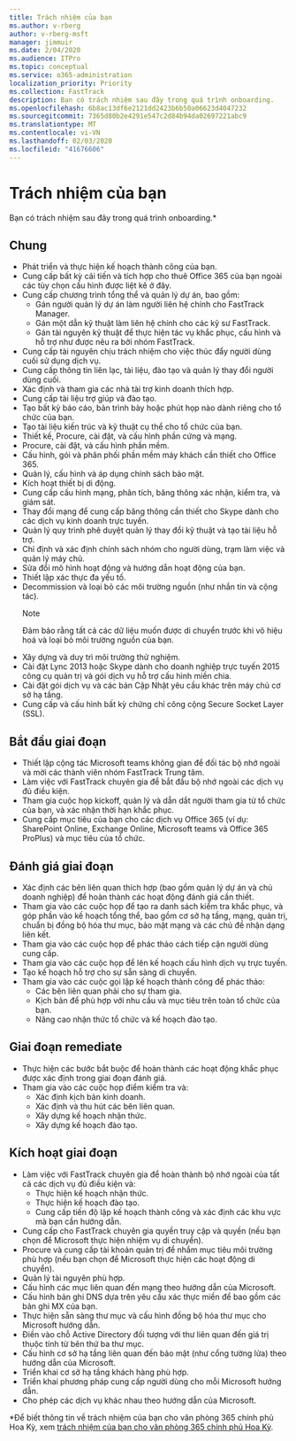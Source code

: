 ```yaml
---
title: Trách nhiệm của bạn
ms.author: v-rberg
author: v-rberg-msft
manager: jimmuir
ms.date: 2/04/2020
ms.audience: ITPro
ms.topic: conceptual
ms.service: o365-administration
localization_priority: Priority
ms.collection: FastTrack
description: Bạn có trách nhiệm sau đây trong quá trình onboarding.
ms.openlocfilehash: 6b8ac13df6e2121dd2423b6b50a06623d4047232
ms.sourcegitcommit: 7365d80b2e4291e547c2d84b94da02697221abc9
ms.translationtype: MT
ms.contentlocale: vi-VN
ms.lasthandoff: 02/03/2020
ms.locfileid: "41676606"
---
```

# <a name="your-responsibilities"></a>Trách nhiệm của bạn

Bạn có trách nhiệm sau đây trong quá trình onboarding.\*
  
## <a name="general"></a>Chung

- Phát triển và thực hiện kế hoạch thành công của bạn.
- Cung cấp bất kỳ cải tiến và tích hợp cho thuê Office 365 của bạn ngoài các tùy chọn cấu hình được liệt kê ở đây.  
- Cung cấp chương trình tổng thể và quản lý dự án, bao gồm: 
  - Gán người quản lý dự án làm người liên hệ chính cho FastTrack Manager.
  - Gán một dẫn kỹ thuật làm liên hệ chính cho các kỹ sư FastTrack.
  - Gán tài nguyên kỹ thuật để thực hiện tác vụ khắc phục, cấu hình và hỗ trợ như được nêu ra bởi nhóm FastTrack. 
- Cung cấp tài nguyên chịu trách nhiệm cho việc thúc đẩy người dùng cuối sử dụng dịch vụ. 
- Cung cấp thông tin liên lạc, tài liệu, đào tạo và quản lý thay đổi người dùng cuối.
- Xác định và tham gia các nhà tài trợ kinh doanh thích hợp.  
- Cung cấp tài liệu trợ giúp và đào tạo.  
- Tạo bất kỳ báo cáo, bản trình bày hoặc phút họp nào dành riêng cho tổ chức của bạn. 
- Tạo tài liệu kiến trúc và kỹ thuật cụ thể cho tổ chức của bạn.   
- Thiết kế, Procure, cài đặt, và cấu hình phần cứng và mạng.   
- Procure, cài đặt, và cấu hình phần mềm.  
- Cấu hình, gói và phân phối phần mềm máy khách cần thiết cho Office 365.  
- Quản lý, cấu hình và áp dụng chính sách bảo mật.
- Kích hoạt thiết bị di động.
- Cung cấp cấu hình mạng, phân tích, băng thông xác nhận, kiểm tra, và giám sát. 
- Thay đổi mạng để cung cấp băng thông cần thiết cho Skype dành cho các dịch vụ kinh doanh trực tuyến. 
- Quản lý quy trình phê duyệt quản lý thay đổi kỹ thuật và tạo tài liệu hỗ trợ.  
- Chỉ định và xác định chính sách nhóm cho người dùng, trạm làm việc và quản lý máy chủ. 
- Sửa đổi mô hình hoạt động và hướng dẫn hoạt động của bạn. 
- Thiết lập xác thực đa yếu tố.  
- Decommission và loại bỏ các môi trường nguồn (như nhắn tin và cộng tác). 
    > [!NOTE]
    > Đảm bảo rằng tất cả các dữ liệu muốn được di chuyển trước khi vô hiệu hoá và loại bỏ môi trường nguồn của bạn. 
- Xây dựng và duy trì môi trường thử nghiệm.  
- Cài đặt Lync 2013 hoặc Skype dành cho doanh nghiệp trực tuyến 2015 công cụ quản trị và gói dịch vụ hỗ trợ cấu hình miền chia.
- Cài đặt gói dịch vụ và các bản Cập Nhật yêu cầu khác trên máy chủ cơ sở hạ tầng. 
- Cung cấp và cấu hình bất kỳ chứng chỉ công cộng Secure Socket Layer (SSL). 
    
## <a name="initiate-phase"></a>Bắt đầu giai đoạn

- Thiết lập cộng tác Microsoft teams không gian để đối tác bộ nhớ ngoài và mời các thành viên nhóm FastTrack Trung tâm.   
- Làm việc với FastTrack chuyên gia để bắt đầu bộ nhớ ngoài các dịch vụ đủ điều kiện.    
- Tham gia cuộc họp kickoff, quản lý và dẫn dắt người tham gia từ tổ chức của bạn, và xác nhận thời hạn khắc phục.   
- Cung cấp mục tiêu của bạn cho các dịch vụ Office 365 (ví dụ: SharePoint Online, Exchange Online, Microsoft teams và Office 365 ProPlus) và mục tiêu của tổ chức.
    
## <a name="assess-phase"></a>Đánh giá giai đoạn

- Xác định các bên liên quan thích hợp (bao gồm quản lý dự án và chủ doanh nghiệp) để hoàn thành các hoạt động đánh giá cần thiết.    
- Tham gia vào các cuộc họp để tạo ra danh sách kiểm tra khắc phục, và góp phần vào kế hoạch tổng thể, bao gồm cơ sở hạ tầng, mạng, quản trị, chuẩn bị đồng bộ hóa thư mục, bảo mật mạng và các chủ đề nhận dạng liên kết.   
- Tham gia vào các cuộc họp để phác thảo cách tiếp cận người dùng cung cấp.  
- Tham gia vào các cuộc họp để lên kế hoạch cấu hình dịch vụ trực tuyến.    
- Tạo kế hoạch hỗ trợ cho sự sẵn sàng di chuyển. 
- Tham gia vào các cuộc gọi lập kế hoạch thành công để phác thảo:   
  - Các bên liên quan phải cho sự tham gia.  
  - Kịch bản để phù hợp với nhu cầu và mục tiêu trên toàn tổ chức của bạn.
  - Nâng cao nhận thức tổ chức và kế hoạch đào tạo.
    
## <a name="remediate-phase"></a>Giai đoạn remediate

- Thực hiện các bước bắt buộc để hoàn thành các hoạt động khắc phục được xác định trong giai đoạn đánh giá. 
- Tham gia vào các cuộc họp điểm kiểm tra và: 
  - Xác định kịch bản kinh doanh.   
  - Xác định và thu hút các bên liên quan.
  - Xây dựng kế hoạch nhận thức. 
  - Xây dựng kế hoạch đào tạo.
    
## <a name="enable-phase"></a>Kích hoạt giai đoạn

- Làm việc với FastTrack chuyên gia để hoàn thành bộ nhớ ngoài của tất cả các dịch vụ đủ điều kiện và:  
  - Thực hiện kế hoạch nhận thức.  
  - Thực hiện kế hoạch đào tạo. 
  - Cung cấp tiến độ lập kế hoạch thành công và xác định các khu vực mà bạn cần hướng dẫn.
- Cung cấp cho FastTrack chuyên gia quyền truy cập và quyền (nếu bạn chọn để Microsoft thực hiện nhiệm vụ di chuyển).  
- Procure và cung cấp tài khoản quản trị để nhắm mục tiêu môi trường phù hợp (nếu bạn chọn để Microsoft thực hiện các hoạt động di chuyển).   
- Quản lý tài nguyên phù hợp.   
- Cấu hình các mục liên quan đến mạng theo hướng dẫn của Microsoft.  
- Cấu hình bản ghi DNS dựa trên yêu cầu xác thực miền để bao gồm các bản ghi MX của bạn.   
- Thực hiện sẵn sàng thư mục và cấu hình đồng bộ hóa thư mục cho Microsoft hướng dẫn.
- Điền vào chỗ Active Directory đối tượng với thư liên quan đến giá trị thuộc tính từ bên thứ ba thư mục.   
- Cấu hình cơ sở hạ tầng liên quan đến bảo mật (như cổng tường lửa) theo hướng dẫn của Microsoft.
- Triển khai cơ sở hạ tầng khách hàng phù hợp.  
- Triển khai phương pháp cung cấp người dùng cho mỗi Microsoft hướng dẫn.  
- Cho phép các dịch vụ khác nhau theo hướng dẫn của Microsoft.  
    
\*Để biết thông tin về trách nhiệm của bạn cho văn phòng 365 chính phủ Hoa Kỳ, xem [trách nhiệm của bạn cho văn phòng 365 chính phủ Hoa Kỳ](US-Gov-appendix-your-responsibilities.md).
  

